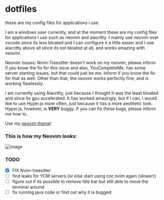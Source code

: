 # dotfiles
these are my config files for applications i use.

I am a windows user currently, and at the moment these are my config files for applications I use such as neovim and alacritty. I mainly use neovim over vscode since its less bloated and I can configure it a little easier and I use alacritty above all since its not bloated at all, and works amazing with neovim.

Neovim Issues:
Nvim-Treesitter doesn't work on my neovim, please inform if you know the fix for this issue and also, YouCompleteMe, has some server starting issues, but that could just be me. Inform if you know the fix for that as well. Other than that, the neovim works perfectly fine, and is working flawlessly.

I am currently using Alacritty, just because I thought it was the least bloated and since its gpu accelerated. It has worked amazingly, but if I can, I would like to use Hyper.js more often, just because it has a more aesthetic look. Hyper.js, however, is **VERY** buggy. If you can fix these bugs, please inform me how to.

Use my [neovim theme](https://github.com/BooleanCube/zelk.vim)!

### This is how my Neovim looks:
![image](https://user-images.githubusercontent.com/47650058/125185028-3440e180-e1f0-11eb-92e6-560a9835dcd8.png)


### TODO
- [X] FIX Nvim-treesitter
- [ ] find leaks for YCM servers (or else start using coc.nvim again (slower))
- [ ] figure out if its possible to remove title bar but still able to move the terminal around
- [ ] fix running java code or find out why it is bugged
